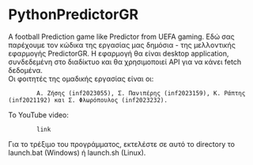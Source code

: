 # PythonPredictorGR
A football Prediction game like Predictor from UEFA gaming. 
Εδώ σας παρέχουμε τον κώδικα της εργασίας μας δημόσια - της μελλοντικής εφαρμογής PredictorGR.
Η εφαρμογή θα είναι desktop application, συνδεδεμένη στο διαδίκτυο και θα χρησιμοποιεί API για να κάνει fetch δεδομένα.  
Οι φοιτητές της ομαδικής εργασίας είναι οι:
            
            Α. Ζήσης (inf2023055), Σ. Πανιπέρης (inf2023159), Κ. Ράπτης (inf2021192) και Σ. Φλωρόπουλος (inf2023232).

            
Το YouTube video:
            
            link

            
Για το τρέξιμο του προγράμματος, εκτελέστε σε αυτό το directory το launch.bat (Windows) ή launch.sh (Linux).
